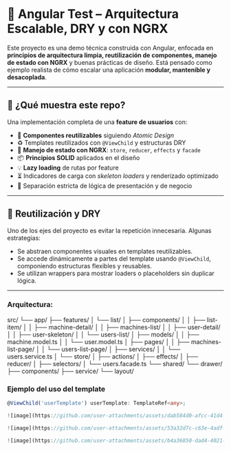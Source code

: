 # 🧠 Angular Test – Arquitectura Escalable, DRY y con NGRX

Este proyecto es una demo técnica construida con Angular, enfocada en **principios de arquitectura limpia, reutilización de componentes, manejo de estado con NGRX** y buenas prácticas de diseño. Está pensado como ejemplo realista de cómo escalar una aplicación **modular, mantenible y desacoplada**.

---

## 🚀 ¿Qué muestra este repo?

Una implementación completa de una **feature de usuarios** con:

- 🧩 **Componentes reutilizables** siguiendo _Atomic Design_
- ♻️ Templates reutilizados con `@ViewChild` y estructuras DRY
- 🧠 **Manejo de estado con NGRX**: `store`, `reducer`, `effects` y `facade`
- 📦 **Principios SOLID** aplicados en el diseño
- 💡 **Lazy loading** de rutas por feature
- ⏳ Indicadores de carga con _skeleton loaders_ y renderizado optimizado
- 🔌 Separación estricta de lógica de presentación y de negocio

---

## 🧩 Reutilización y DRY

Uno de los ejes del proyecto es evitar la repetición innecesaria. Algunas estrategias:

- Se abstraen componentes visuales en templates reutilizables.
- Se accede dinámicamente a partes del template usando `@ViewChild`, componiendo estructuras flexibles y reusables.
- Se utilizan wrappers para mostrar loaders o placeholders sin duplicar lógica.

---

### Arquitectura:

src/
└── app/
    ├── features/
    │   └── list/
    │       ├── components/
    │       │   ├── list-item/
    │       │   ├── machine-detail/
    │       │   ├── machines-list/
    │       │   ├── user-detail/
    │       │   ├── user-skeleton/
    │       │   └── users-list/
    │       ├── models/
    │       │   ├── machine.model.ts
    │       │   └── user.model.ts
    │       ├── pages/
    │       │   ├── machines-list-page/
    │       │   └── users-list-page/
    │       ├── services/
    │       │   └── users.service.ts
    │       └── store/
    │           ├── actions/
    │           ├── effects/
    │           ├── reducer/
    │           ├── selectors/
    │           └── users.facade.ts
    └── shared/
        └── drawer/
            ├── components/
            ├── service/
            └── layout/


### Ejemplo del uso del template

```ts
@ViewChild('userTemplate') userTemplate: TemplateRef<any>;

![image](https://github.com/user-attachments/assets/dab584d0-afcc-41d4-ab98-69ee2693006d)

![image](https://github.com/user-attachments/assets/53a32d7c-c63e-4adf-a1ca-e49b944868c9)

![image](https://github.com/user-attachments/assets/b4a36850-dad4-4021-8100-071ff48dfba9)

